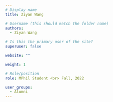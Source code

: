 ```yaml
---
# Display name
title: Ziyan Wang

# Username (this should match the folder name)
authors:
  - Ziyan Wang

# Is this the primary user of the site?
superuser: false

website: ""

weight: 1

# Role/position
role: MPhil Student <br> Fall, 2022

user_groups:
  - Alumni
---
```

